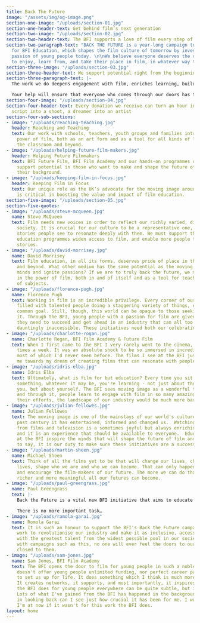 ```yaml
---
title: Back The Future
image: "/assets/img/og-image.png"
section-one-image: "/uploads/section-01.jpg"
section-one-header-text: Get behind film’s next generation
section-two-image: "/uploads/section-02.jpg"
section-two-header-text: The BFI supports a love of film every step of the way
section-two-paragraph-text: "BACK THE FUTURE is a year-long campaign to raise £1 million
  for BFI Education, which shapes the film culture of tomorrow by investing in the
  passion of young people today. \n\nWe believe everyone deserves the opportunity
  to enjoy, learn from, and take their place in film, in whatever way they choose."
section-three-image: "/uploads/section-03.jpg"
section-three-header-text: We support potential right from the beginning.
section-three-paragraph-text: |-
  The work we do deepens engagement with film, enriches learning, builds practical skills, and helps young people to understand and contribute to the world around them.

  Your help will ensure that everyone who comes through our doors has the BFI behind them, and feels that anything is possible.
section-four-image: "/uploads/section-04.jpg"
section-four-header-text: Every donation we receive can turn an hour into a day, a
  script into a shoot, a dreamer into an artist
section-four-sub-sections:
- image: "/uploads/reaching-teaching.jpg"
  header: Reaching and Teaching
  text: Our work with schools, teachers, youth groups and families introduces the
    power of film, both as an art form and as a tool for all kinds of learning, in
    the classroom and beyond.
- image: "/uploads/helping-future-film-makers.jpg"
  header: Helping Future Filmmakers
  text: BFI Future Film, BFI Film Academy and our hands-on programmes discover and
    support potential in those who want to make and shape the future of film, whatever
    their background.
- image: "/uploads/keeping-film-in-focus.jpg"
  header: Keeping Film in Focus
  text: Our unique role as the UK’s advocate for the moving image around the world
    is critical in boosting the value and impact of film education.
section-five-image: "/uploads/section-05.jpg"
section-five-quotes:
- image: "/uploads/steve-mcqueen.jpg"
  name: Steve McQueen
  text: Film needs new voices in order to reflect our richly varied, diverse and challenging
    society. It is crucial for our culture to be a representative one, and for the
    stories people see to resonate deeply with them. We must support the BFI, whose
    education programmes widen access to film, and enable more people to share their
    stories.
- image: "/uploads/david-morrisey.jpg"
  name: David Morrisey
  text: Film education, in all its forms, deserves pride of place in the classroom
    and beyond. What other medium has the same potential as the moving image to inspire
    minds and ignite passions? If we are to truly back the future, we must have faith
    in the power of film, both in and of itself and as a tool for teaching all manner
    of subjects.
- image: "/uploads/florence-pugh.jpg"
  name: Florence Pugh
  text: Working in film is an incredible privilege. Every corner of our industry is
    filled with talented people doing a staggering variety of things, each with a
    common goal. Still, though, this world can be opaque to those seeking to enter
    it. Through the BFI, young people with a passion for film are given the tools
    they need to succeed and get ahead in an industry that can all too often seem
    dauntingly inaccessible. These initiatives need both our celebration and our support.
- image: "/uploads/charlotte-rogan.jpg"
  name: Charlotte Regan, BFI Film Academy & Future Film
  text: When I first came to the BFI I very rarely went to the cinema, now I go 2/3
    times a week. It was an absolute shock to be so immersed in incredible films,
    most of which I'd never seen before. The films I see at the BFI just further pushes
    me towards my dream of creating films that can resonate with people.
- image: "/uploads/idris-elba.jpg"
  name: Idris Elba
  text: Ultimately, what is film for but education? Every time you sit down to watch
    something, whatever it may be, you're learning - not just about the world around
    you, but about yourself. The BFI sees moving image as a wonderful tool for self-expression,
    and through it, people learn to engage with film in so many amazing ways. Without
    their efforts, the landscape of our industry would be much more barren.
- image: "/uploads/julian-fellowes.jpg"
  name: Julian Fellowes
  text: The moving image is one of the mainstays of our world's culture. Over the
    past century it has entertained, informed and changed us.  Watching and learning
    from films and television is a sometimes joyful but always enriching experience,
    and it is an experience that should be available to everyone.  Education programmes
    at the BFI inspire the minds that will shape the future of film and, needless
    to say, it is our duty to make sure these initiatives are a success.
- image: "/uploads/martin-sheen.jpg"
  name: Michael Sheen
  text: Think of all the films yet to be that will change our lives, change our children's
    lives, shape who we are and who we can become. That can only happen if we support
    and encourage the film-makers of our future. The more we can do that now, the
    richer and more meaningful all our futures can become.
- image: "/uploads/paul-greengrass.jpg"
  name: Paul Greengrass
  text: |-
    Back the Future is a vital new BFI initiative that aims to educate and nurture tomorrow’s film makers. If we are to build tomorrow's accessible and diverse film community, it's vital that we find and encourage new talent from all backgrounds and in every part of our country, and give them the best possible platform from which to tell their stories. These filmmakers of the future will help guide us in the years ahead, telling us stories of who we were, are and are to become.

    There is no more important task…
- image: "/uploads/ramola-garai.jpg"
  name: Romola Garai
  text: It is such an honour to support the BFI's Back the Future campaign as they
    work to revolutionise our industry and make it as inclusive, accessible and filled
    with the greatest talent from the widest possible pool in our society. Hopefully,
    with campaigns such as this, no one will ever feel the doors to our industry were
    closed to them.
- image: "/uploads/sam-jones.jpg"
  name: Sam Jones, BFI Film Academy
  text: The BFI opens the door to film for young people in such a noble way. The BFI
    doesn't offer young people unlimited funding, nor perfect career paths designed
    to set us up for life. It does something which I think is much more valuable.
    It creates networks, it supports, and most importantly, it inspires. The work
    the BFI does for young people everywhere can be quite subtle, but it's so right.
    Lots of what I've gained from the BFI has happened in the background and so only
    in looking back can I see just how crucial it has been for me. I wouldn't be where
    I'm at now if it wasn't for this work the BFI does.
layout: home
---
```


